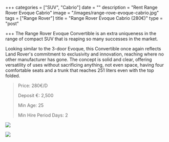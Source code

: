 +++
categories = ["SUV", "Cabrio"]
date = ""
description = "Rent Range Rover Evoque Cabrio"
image = "/images/range-rove-evoque-cabrio.jpg"
tags = ["Range Rover"]
title = "Range Rover Evoque Cabrio (280€)"
type = "post"

+++
The Range Rover Evoque Convertible is an extra uniqueness in the range of compact SUV that is reaping so many successes in the market.

Looking similar to the 3-door Evoque, this Convertible once again reflects Land Rover's commitment to exclusivity and innovation, reaching where no other manufacturer has gone. The concept is solid and clear, offering versatility of uses without sacrificing anything, not even space, having four comfortable seats and a trunk that reaches 251 liters even with the top folded.

> Price: 280€/D
>
> Deposit €: 2,500
>
> Min Age: 25
>
> Min Hire Period Days: 2

![](/images/evoque-cabrio.jpg)

[![](/images/boton.png)](https://supercarmarbella.com/contact/ "Book")